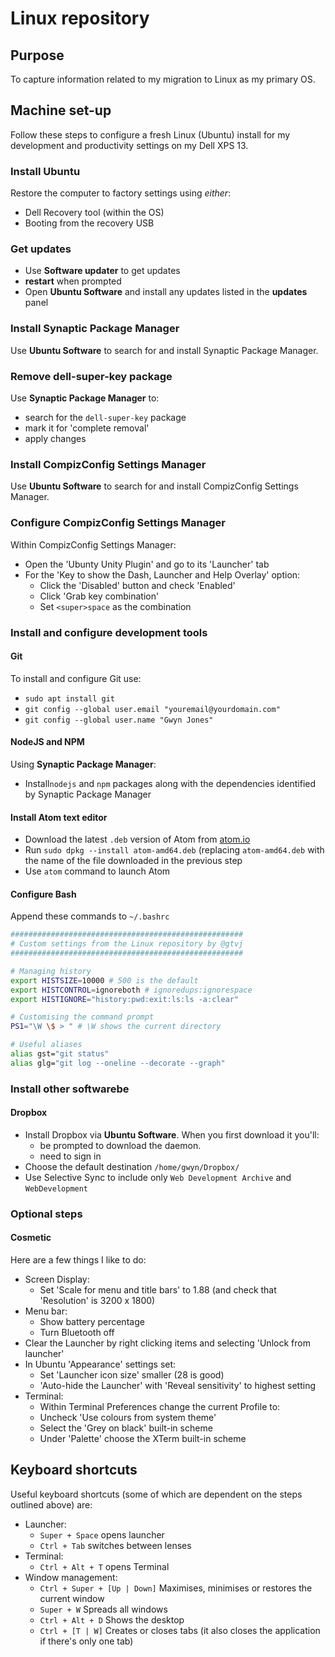 # Linux repository

## Purpose

To capture information related to my migration to Linux as my primary OS. 

## Machine set-up

Follow these steps to configure a fresh Linux (Ubuntu) install for my development and productivity settings on my Dell XPS 13.

### Install Ubuntu

Restore the computer to factory settings using _either_: 

* Dell Recovery tool (within the OS)
* Booting from the recovery USB

### Get updates

* Use **Software updater** to get updates
* **restart** when prompted
* Open **Ubuntu Software** and install any updates listed in the **updates** panel

### Install Synaptic Package Manager

Use **Ubuntu Software** to search for and install Synaptic Package Manager.

### Remove dell-super-key package

Use **Synaptic Package Manager** to:

* search for the `dell-super-key` package
* mark it for 'complete removal'
* apply changes

### Install CompizConfig Settings Manager

Use **Ubuntu Software** to search for and install CompizConfig Settings Manager.

### Configure CompizConfig Settings Manager

Within CompizConfig Settings Manager: 

* Open the 'Ubunty Unity Plugin' and go to its 'Launcher' tab
* For the 'Key to show the Dash, Launcher and Help Overlay' option:
    * Click the 'Disabled' button and check 'Enabled'
    * Click 'Grab key combination'
    * Set `<super>space` as the combination

### Install and configure development tools

#### Git

To install and configure Git use:

* `sudo apt install git`
* `git config --global user.email "youremail@yourdomain.com"`
* `git config --global user.name "Gwyn Jones"`

#### NodeJS and NPM

Using **Synaptic Package Manager**:

* Install`nodejs` and `npm` packages along with the dependencies identified by Synaptic Package Manager

#### Install Atom text editor

* Download the latest `.deb` version of Atom from [atom.io](https://atom.io)
* Run `sudo dpkg --install atom-amd64.deb` (replacing `atom-amd64.deb` with the name of the file downloaded in the previous step
* Use `atom` command to launch Atom

#### Configure Bash

Append these commands to `~/.bashrc`

```bash
####################################################
# Custom settings from the Linux repository by @gtvj
####################################################

# Managing history
export HISTSIZE=10000 # 500 is the default
export HISTCONTROL=ignoreboth # ignoredups:ignorespace
export HISTIGNORE="history:pwd:exit:ls:ls -a:clear"

# Customising the command prompt
PS1="\W \$ > " # \W shows the current directory

# Useful aliases
alias gst="git status"
alias glg="git log --oneline --decorate --graph"

```

### Install other softwarebe

#### Dropbox

* Install Dropbox via **Ubuntu Software**. When you first download it you'll:
     * be prompted to download the daemon.
     * need to sign in
* Choose the default destination `/home/gwyn/Dropbox/`
* Use Selective Sync to include only `Web Development Archive` and `WebDevelopment`

### Optional steps

#### Cosmetic

Here are a few things I like to do:

* Screen Display:
    * Set 'Scale for menu and title bars' to 1.88 (and check that 'Resolution' is 3200 x 1800)
* Menu bar:
    * Show battery percentage
    * Turn Bluetooth off
* Clear the Launcher by right clicking items and selecting 'Unlock from launcher'
* In Ubuntu 'Appearance' settings set:
    * Set 'Launcher icon size' smaller (28 is good)
    * 'Auto-hide the Launcher' with 'Reveal sensitivity' to highest setting
* Terminal:
    * Within Terminal Preferences change the current Profile to:
	* Uncheck 'Use colours from system theme'
	* Select the 'Grey on black' built-in scheme
	* Under 'Palette' choose the XTerm built-in scheme
    
## Keyboard shortcuts

Useful keyboard shortcuts (some of which are dependent on the steps outlined above) are: 

* Launcher:
    * `Super + Space` opens launcher
    * `Ctrl + Tab` switches between lenses
* Terminal:
    * `Ctrl + Alt + T` opens Terminal
* Window management:
    * `Ctrl + Super + [Up | Down]` Maximises, minimises or restores the current window
    * `Super + W` Spreads all windows
    * `Ctrl + Alt + D` Shows the desktop
    * `Ctrl + [T | W]` Creates or closes tabs (it also closes the application if there's only one tab)




